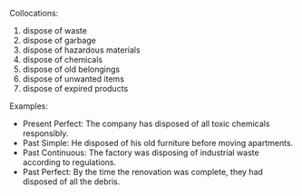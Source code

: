 Collocations:

1. dispose of waste
2. dispose of garbage
3. dispose of hazardous materials
4. dispose of chemicals
5. dispose of old belongings
6. dispose of unwanted items
7. dispose of expired products

Examples:

- Present Perfect: The company has disposed of all toxic chemicals responsibly.
- Past Simple: He disposed of his old furniture before moving apartments.
- Past Continuous: The factory was disposing of industrial waste according to regulations.
- Past Perfect: By the time the renovation was complete, they had disposed of all the debris.